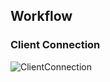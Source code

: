 ## Workflow

### Client Connection
![ClientConnection](https://github.com/S24-Capstone-Distributed/General-4020/assets/70294137/85950937-2502-442d-92d6-738678bb1235)

